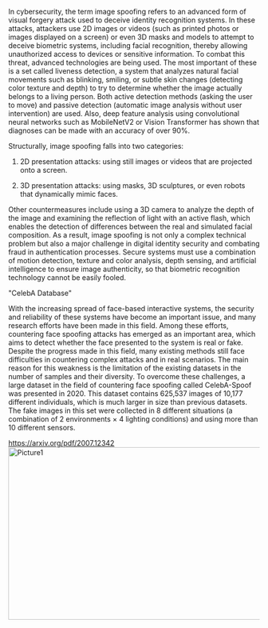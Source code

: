 In cybersecurity, the term image spoofing refers to an advanced form of visual forgery attack used to deceive identity recognition systems. In these attacks, attackers use 2D images or videos (such as printed photos or images displayed on a screen) or even 3D masks and models to attempt to deceive biometric systems, including facial recognition, thereby allowing unauthorized access to devices or sensitive information.
To combat this threat, advanced technologies are being used. The most important of these is a set called liveness detection, a system that analyzes natural facial movements such as blinking, smiling, or subtle skin changes (detecting color texture and depth) to try to determine whether the image actually belongs to a living person. Both active detection methods (asking the user to move) and passive detection (automatic image analysis without user intervention) are used. Also, deep feature analysis using convolutional neural networks such as MobileNetV2 or Vision Transformer has shown that diagnoses can be made with an accuracy of over 90%.

Structurally, image spoofing falls into two categories:

1. 2D presentation attacks: using still images or videos that are projected onto a screen.
   
2. 3D presentation attacks: using masks, 3D sculptures, or even robots that dynamically mimic faces.


Other countermeasures include using a 3D camera to analyze the depth of the image and examining the reflection of light with an active flash, which enables the detection of differences between the real and simulated facial composition.
As a result, image spoofing is not only a complex technical problem but also a major challenge in digital identity security and combating fraud in authentication processes. Secure systems must use a combination of motion detection, texture and color analysis, depth sensing, and artificial intelligence to ensure image authenticity, so that biometric recognition technology cannot be easily fooled.

"CelebA Database"

With the increasing spread of face-based interactive systems, the security and reliability of these systems have become an important issue, and many research efforts have been made in this field. Among these efforts, countering face spoofing attacks has emerged as an important area, which aims to detect whether the face presented to the system is real or fake.
Despite the progress made in this field, many existing methods still face difficulties in countering complex attacks and in real scenarios. The main reason for this weakness is the limitation of the existing datasets in the number of samples and their diversity. To overcome these challenges, a large dataset in the field of countering face spoofing called CelebA-Spoof was presented in 2020. This dataset contains 625,537 images of 10,177 different individuals, which is much larger in size than previous datasets. The fake images in this set were collected in 8 different situations (a combination of 2 environments × 4 lighting conditions) and using more than 10 different sensors.

https://arxiv.org/pdf/2007.12342
<img width="779" height="345" alt="Picture1" src="https://github.com/user-attachments/assets/d2e5ed84-4623-407a-8144-9f9b1e09a813" />

